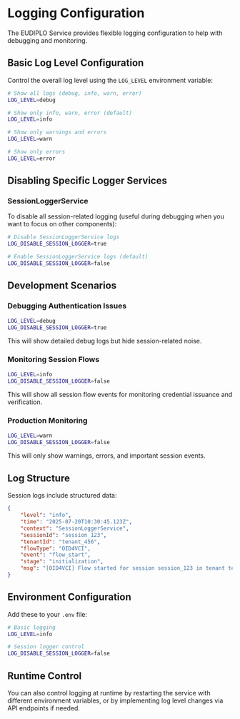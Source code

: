 # Logging Configuration

The EUDIPLO Service provides flexible logging configuration to help with
debugging and monitoring.

## Basic Log Level Configuration

Control the overall log level using the `LOG_LEVEL` environment variable:

```bash
# Show all logs (debug, info, warn, error)
LOG_LEVEL=debug

# Show only info, warn, error (default)
LOG_LEVEL=info

# Show only warnings and errors
LOG_LEVEL=warn

# Show only errors
LOG_LEVEL=error
```

## Disabling Specific Logger Services

### SessionLoggerService

To disable all session-related logging (useful during debugging when you want to
focus on other components):

```bash
# Disable SessionLoggerService logs
LOG_DISABLE_SESSION_LOGGER=true

# Enable SessionLoggerService logs (default)
LOG_DISABLE_SESSION_LOGGER=false
```

## Development Scenarios

### Debugging Authentication Issues

```bash
LOG_LEVEL=debug
LOG_DISABLE_SESSION_LOGGER=true
```

This will show detailed debug logs but hide session-related noise.

### Monitoring Session Flows

```bash
LOG_LEVEL=info
LOG_DISABLE_SESSION_LOGGER=false
```

This will show all session flow events for monitoring credential issuance and
verification.

### Production Monitoring

```bash
LOG_LEVEL=warn
LOG_DISABLE_SESSION_LOGGER=false
```

This will only show warnings, errors, and important session events.

## Log Structure

Session logs include structured data:

```json
{
    "level": "info",
    "time": "2025-07-20T10:30:45.123Z",
    "context": "SessionLoggerService",
    "sessionId": "session_123",
    "tenantId": "tenant_456",
    "flowType": "OID4VCI",
    "event": "flow_start",
    "stage": "initialization",
    "msg": "[OID4VCI] Flow started for session session_123 in tenant tenant_456"
}
```

## Environment Configuration

Add these to your `.env` file:

```bash
# Basic logging
LOG_LEVEL=info

# Session logger control
LOG_DISABLE_SESSION_LOGGER=false
```

## Runtime Control

You can also control logging at runtime by restarting the service with different
environment variables, or by implementing log level changes via API endpoints if
needed.
